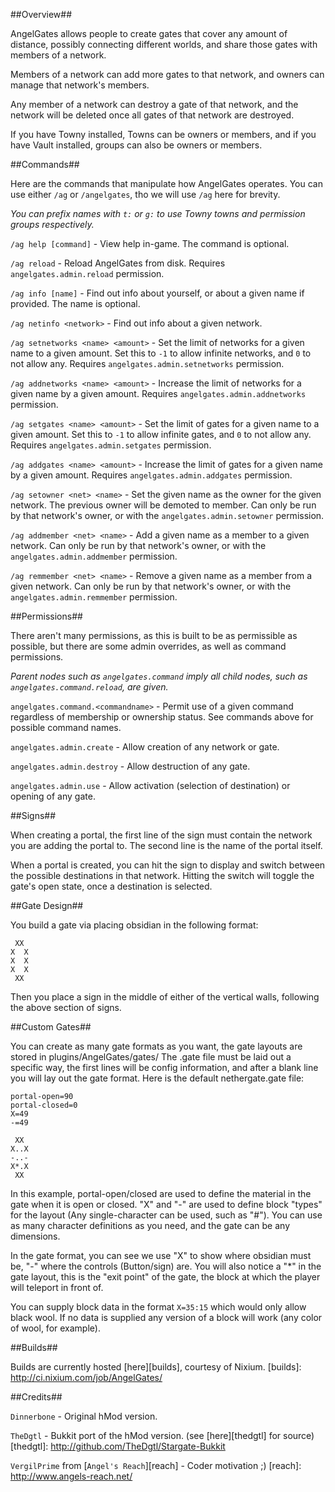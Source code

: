 ##Overview##

AngelGates allows people to create gates that cover any amount of distance, possibly connecting different worlds, and share those gates with members of a network.

Members of a network can add more gates to that network, and owners can manage that network's members.

Any member of a network can destroy a gate of that network, and the network will be deleted once all gates of that network are destroyed.

If you have Towny installed, Towns can be owners or members, and if you have Vault installed, groups can also be owners or members.

##Commands##

Here are the commands that manipulate how AngelGates operates. You can use either `/ag` or `/angelgates`, tho we will use `/ag` here for brevity.

_You can prefix names with `t:` or `g:` to use Towny towns and permission groups respectively._

`/ag help [command]` - View help in-game. The command is optional.

`/ag reload` - Reload AngelGates from disk. Requires `angelgates.admin.reload` permission.

`/ag info [name]` - Find out info about yourself, or about a given name if provided. The name is optional.

`/ag netinfo <network>` - Find out info about a given network.

`/ag setnetworks <name> <amount>` - Set the limit of networks for a given name to a given amount. Set this to `-1` to allow infinite networks, and `0` to not allow any. Requires `angelgates.admin.setnetworks` permission.

`/ag addnetworks <name> <amount>` - Increase the limit of networks for a given name by a given amount. Requires `angelgates.admin.addnetworks` permission.

`/ag setgates <name> <amount>` - Set the limit of gates for a given name to a given amount. Set this to `-1` to allow infinite gates, and `0` to not allow any. Requires `angelgates.admin.setgates` permission.

`/ag addgates <name> <amount>` - Increase the limit of gates for a given name by a given amount. Requires `angelgates.admin.addgates` permission.

`/ag setowner <net> <name>` - Set the given name as the owner for the given network. The previous owner will be demoted to member. Can only be run by that network's owner, or with the `angelgates.admin.setowner` permission.

`/ag addmember <net> <name>` - Add a given name as a member to a given network. Can only be run by that network's owner, or with the `angelgates.admin.addmember` permission.

`/ag remmember <net> <name>` - Remove a given name as a member from a given network. Can only be run by that network's owner, or with the `angelgates.admin.remmember` permission.

##Permissions##

There aren't many permissions, as this is built to be as permissible as possible, but there are some admin overrides, as well as command permissions. 

_Parent nodes such as `angelgates.command` imply all child nodes, such as `angelgates.command.reload`, are given._

`angelgates.command.<commandname>` - Permit use of a given command regardless of membership or ownership status. See commands above for possible command names.

`angelgates.admin.create` - Allow creation of any network or gate.

`angelgates.admin.destroy` - Allow destruction of any gate.

`angelgates.admin.use` - Allow activation (selection of destination) or opening of any gate.

##Signs##

When creating a portal, the first line of the sign must contain the network you are adding the portal to. The second line is the name of the portal itself.

When a portal is created, you can hit the sign to display and switch between the possible destinations in that network. Hitting the switch will toggle the gate's open state, once a destination is selected.

##Gate Design##

You build a gate via placing obsidian in the following format:

     XX 
    X  X 
    X  X
    X  X
     XX

Then you place a sign in the middle of either of the vertical walls, following the above section of signs.

##Custom Gates##

You can create as many gate formats as you want, the gate layouts are stored in plugins/AngelGates/gates/
The .gate file must be laid out a specific way, the first lines will be config information, and after a blank line you will lay out the gate format. Here is the default nethergate.gate file:

    portal-open=90
    portal-closed=0
    X=49
    -=49

     XX 
    X..X
    -..-
    X*.X
     XX 

In this example, portal-open/closed are used to define the material in the gate when it is open or closed. 
"X" and "-" are used to define block "types" for the layout (Any single-character can be used, such as "#"). You can use as many character definitions as you need, and the gate can be any dimensions.

In the gate format, you can see we use "X" to show where obsidian must be, "-" where the controls (Button/sign) are.
You will also notice a "*" in the gate layout, this is the "exit point" of the gate, the block at which the player will teleport in front of.

You can supply block data in the format `X=35:15` which would only allow black wool. If no data is supplied any version of a block will work (any color of wool, for example).

##Builds##

Builds are currently hosted [here][builds], courtesy of Nixium.
[builds]: http://ci.nixium.com/job/AngelGates/

##Credits##

`Dinnerbone` - Original hMod version.

`TheDgtl` - Bukkit port of the hMod version. (see [here][thedgtl] for source)
[thedgtl]: http://github.com/TheDgtl/Stargate-Bukkit

`VergilPrime` from [`Angel's Reach`][reach] - Coder motivation ;)
[reach]: http://www.angels-reach.net/
